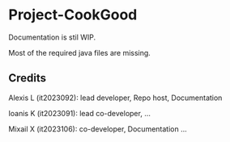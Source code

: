 # Project-CookGood

Documentation is stil WIP.

Most of the required java files are missing.

## Credits

Alexis L (it2023092): lead developer, Repo host, Documentation

Ioanis K (it2023091): lead co-developer, ...

Mixail X (it2023106): co-developer, Documentation ...
